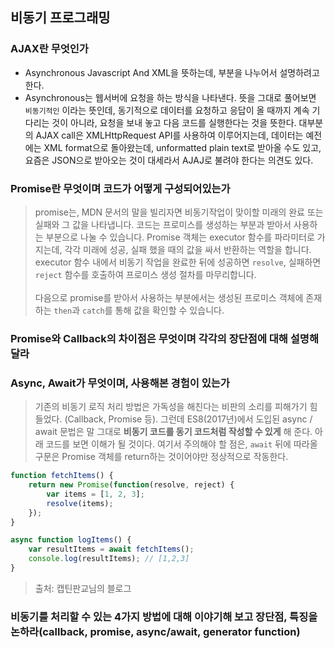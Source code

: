 ## 비동기 프로그래밍

### AJAX란 무엇인가

-   Asynchronous Javascript And XML을 뜻하는데, 부분을 나누어서 설명하려고 한다.
-   Asynchronous는 웹서버에 요청을 하는 방식을 나타낸다. 뜻을 그대로 풀어보면 `비동기적인` 이라는 뜻인데, 동기적으로 데이터를 요청하고 응답이 올 때까지 계속 기다리는 것이 아니라, 요청을 보내 놓고 다음 코드를 실행한다는 것을 뜻한다. 대부분의 AJAX call은 XMLHttpRequest API를 사용하여 이루어지는데, 데이터는 예전에는 XML format으로 돌아왔는데, unformatted plain text로 받아올 수도 있고, 요즘은 JSON으로 받아오는 것이 대세라서 AJAJ로 불려야 한다는 의견도 있다.

### Promise란 무엇이며 코드가 어떻게 구성되어있는가

> promise는, MDN 문서의 말을 빌리자면 비동기작업이 맞이할 미래의 완료 또는 실패와 그 값을 나타냅니다. 코드는 프로미스를 생성하는 부분과 받아서 사용하는 부분으로 나눌 수 있습니다. Promise 객체는 executor 함수를 파라미터로 가지는데, 각각 미래에 성공, 실패 했을 때의 값을 싸서 반환하는 역할을 합니다. executor 함수 내에서 비동기 작업을 완료한 뒤에 성공하면 `resolve`, 실패하면 `reject` 함수를 호출하여 프로미스 생성 절차를 마무리합니다. <br><br>
> 다음으로 promise를 받아서 사용하는 부분에서는 생성된 프로미스 객체에 존재하는 `then`과 `catch`를 통해 값을 확인할 수 있습니다.

### Promise와 Callback의 차이점은 무엇이며 각각의 장단점에 대해 설명해달라

### Async, Await가 무엇이며, 사용해본 경험이 있는가

> 기존의 비동기 로직 처리 방법은 가독성을 해친다는 비판의 소리를 피해가기 힘들었다. (Callback, Promise 등). 그런데 ES8(2017년)에서 도입된 async / await 문법은 말 그대로 **비동기 코드를 동기 코드처럼 작성할 수 있게** 해 준다. 아래 코드를 보면 이해가 될 것이다.
> 여기서 주의해야 할 점은, `await` 뒤에 따라올 구문은 Promise 객체를 return하는 것이어야만 정상적으로 작동한다.

```js
function fetchItems() {
	return new Promise(function(resolve, reject) {
		var items = [1, 2, 3];
		resolve(items);
	});
}

async function logItems() {
	var resultItems = await fetchItems();
	console.log(resultItems); // [1,2,3]
}
```

> 출처: 캡틴판교님의 블로그

### 비동기를 처리할 수 있는 4가지 방법에 대해 이야기해 보고 장단점, 특징을 논하라(callback, promise, async/await, generator function)
